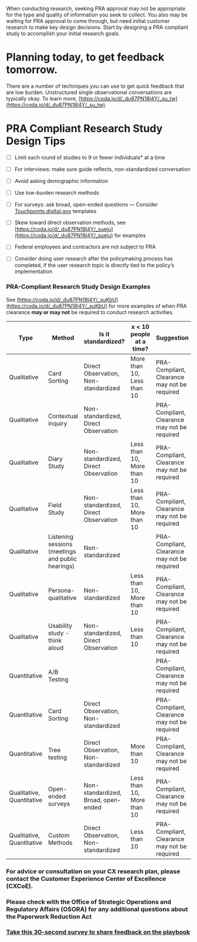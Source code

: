 When conducting research, seeking PRA approval may not be appropriate for the type and quality of information you seek to collect. You also may be waiting for PRA approval to come through, but need initial customer research to make key design decisions. Start by designing a PRA compliant study to accomplish your initial research goals. 

# Planning today, to get feedback tomorrow.

There are a number of techniques you can use to get quick feedback that are low burden. Unstructured single observational conversations are typically okay. To learn more, [https://coda.io/d/_du87PN18l4Y/_su_tw](https://coda.io/d/_du87PN18l4Y/_su_tw).

# PRA Compliant  Research Study Design Tips

- [ ]  Limit each round of studies to 9 or fewer individuals* at a time
- [ ] For interviews: make sure guide reflects, non-standardized conversation
- [ ] Avoid asking demographic information
- [ ] Use low-burden research methods
- [ ] For surveys: ask broad, open-ended questions — Consider [Touchpoints.digital.gov](Touchpoints.digital.gov) templates
- [ ] Skew toward direct observation methods, see [https://coda.io/d/_du87PN18l4Y/_sueju](https://coda.io/d/_du87PN18l4Y/_sueju) for examples
- [ ] Federal employees and contractors are not subject to PRA
- [ ] Consider doing user research after the policymaking process has completed, if the user research topic is directly tied to the policy’s implementation



### PRA-Compliant Research Study Design Examples

See [https://coda.io/d/_du87PN18l4Y/_suKbU](https://coda.io/d/_du87PN18l4Y/_suKbU) for more examples of when PRA clearance **may or may not** be required to conduct research activities. 

| Type | Method | Is it standardized? | x < 10 people at a time? | Suggestion |
| --- | --- | --- | --- | --- |
| Qualitative | Card Sorting | Direct Observation, Non-standardized | More than 10, Less than 10 | PRA-Compliant, Clearance may not be required |
| Qualitative | Contextual inquiry | Non-standardized, Direct Observation |  | PRA-Compliant, Clearance may not be required |
| Qualitative | Diary Study | Non-standardized, Direct Observation | Less than 10, More than 10 | PRA-Compliant, Clearance may not be required |
| Qualitative | Field Study | Non-standardized, Direct Observation | Less than 10, More than 10 | PRA-Compliant, Clearance may not be required |
| Qualitative | Listening sessions (meetings and public hearings) | Non-standardized |  | PRA-Compliant, Clearance may not be required |
| Qualitative | Persona-qualitative | Non-standardized | Less than 10, More than 10 | PRA-Compliant, Clearance may not be required |
| Qualitative | Usability study - think aloud | Non-standardized, Direct Observation | Less than 10 | PRA-Compliant, Clearance may not be required |
| Quantitative | A/B Testing |  |  | PRA-Compliant, Clearance may not be required |
| Quantitative | Card Sorting | Direct Observation, Non-standardized |  | PRA-Compliant, Clearance may not be required |
| Quantitative | Tree testing | Direct Observation, Non-standardized | More than 10 | PRA-Compliant, Clearance may not be required |
| Qualitative, Quantitative | Open-ended surveys | Non-standardized, Broad, open-ended | Less than 10, More than 10 | PRA-Compliant, Clearance may not be required |
| Qualitative, Quantitative | Custom Methods | Direct Observation, Non-standardized | Less than 10 | PRA-Compliant, Clearance may not be required |




### For advice or consultation on your CX research plan,  please contact the Customer Experience Center of Excellence (CXCoE). 



### Please check with the Office of Strategic Operations and Regulatory Affairs (OSORA) for any additional questions about the Paperwork Reduction Act

### [Take this 30-second survey to share feedback on the playbook](https://touchpoints.app.cloud.gov/touchpoints/e23d80bc/submit)

